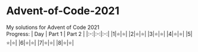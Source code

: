 # Advent-of-Code-2021
My solutions for Advent of Code 2021  
Progress:
| Day | Part 1 | Part 2 |
|:-:|:-:|:-:|
|1|⭐|⭐|
|2|⭐|⭐|
|3|⭐|⭐|
|4|⭐|⭐|
|5|⭐|⭐|
|6|⭐|⭐|
|7|⭐|⭐|
|8|⭐|⭐|
